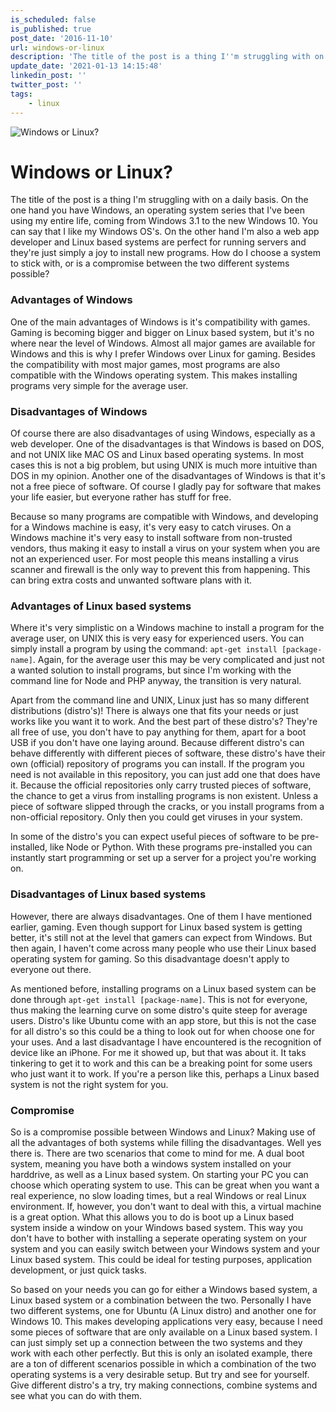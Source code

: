 ```yaml
---
is_scheduled: false
is_published: true
post_date: '2016-11-10'
url: windows-or-linux
description: 'The title of the post is a thing I''m struggling with on a daily basis. On the one hand you have Windows, an operating system series that I''ve been using my enti'
update_date: '2021-01-13 14:15:48'
linkedin_post: ''
twitter_post: ''
tags:
    - linux
---
```

![Windows or Linux?](/images/articles/deer.jpg "Windows or Linux?")

# Windows or Linux?

The title of the post is a thing I'm struggling with on a daily basis. On the one hand you have Windows, an operating system series that I've been using my entire life, coming from Windows 3.1 to the new Windows 10. You can say that I like my Windows OS's. On the other hand I'm also a web app developer and Linux based systems are perfect for running servers and they're just simply a joy to install new programs. How do I choose a system to stick with, or is a compromise between the two different systems possible?

### Advantages of Windows

One of the main advantages of Windows is it's compatibility with games. Gaming is becoming bigger and bigger on Linux based system, but it's no where near the level of Windows. Almost all major games are available for Windows and this is why I prefer Windows over Linux for gaming. Besides the compatibility with most major games, most programs are also compatible with the Windows operating system. This makes installing programs very simple for the average user.

### Disadvantages of Windows

Of course there are also disadvantages of using Windows, especially as a web developer. One of the disadvantages is that Windows is based on DOS, and not UNIX like MAC OS and Linux based operating systems. In most cases this is not a big problem, but using UNIX is much more intuitive than DOS in my opinion. Another one of the disadvantages of Windows is that it's not a free piece of software. Of course I gladly pay for software that makes your life easier, but everyone rather has stuff for free.

Because so many programs are compatible with Windows, and developing for a Windows machine is easy, it's very easy to catch viruses. On a Windows machine it's very easy to install software from non-trusted vendors, thus making it easy to install a virus on your system when you are not an experienced user. For most people this means installing a virus scanner and firewall is the only way to prevent this from happening. This can bring extra costs and unwanted software plans with it.

### Advantages of Linux based systems

Where it's very simplistic on a Windows machine to install a program for the average user, on UNIX this is very easy for experienced users. You can simply install a program by using the command: ``apt-get install [package-name]``. Again, for the average user this may be very complicated and just not a wanted solution to install programs, but since I'm working with the command line for Node and PHP anyway, the transition is very natural.

Apart from the command line and UNIX, Linux just has so many different distributions (distro's)! There is always one that fits your needs or just works like you want it to work. And the best part of these distro's? They're all free of use, you don't have to pay anything for them, apart for a boot USB if you don't have one laying around. Because different distro's can behave differently with different pieces of software, these distro's have their own (official) repository of programs you can install. If the program you need is not available in this repository, you can just add one that does have it. Because the official repositories only carry trusted pieces of software, the chance to get a virus from installing programs is non existent. Unless a piece of software slipped through the cracks, or you install programs from a non-official repository. Only then you could get viruses in your system.

In some of the distro's you can expect useful pieces of software to be pre-installed, like Node or Python. With these programs pre-installed you can instantly start programming or set up a server for a project you're working on.

### Disadvantages of Linux based systems

However, there are always disadvantages. One of them I have mentioned earlier, gaming. Even though support for Linux based system is getting better, it's still not at the level that gamers can expect from Windows. But then again, I haven't come across many people who use their Linux based operating system for gaming. So this disadvantage doesn't apply to everyone out there.

As mentioned before, installing programs on a Linux based system can be done through ``apt-get install [package-name]``. This is not for everyone, thus making the learning curve on some distro's quite steep for average users. Distro's like Ubuntu come with an app store, but this is not the case for all distro's so this could be a thing to look out for when choose one for your uses. And a last disadvantage I have encountered is the recognition of device like an iPhone. For me it showed up, but that was about it. It taks tinkering to get it to work and this can be a breaking point for some users who just want it to work. If you're a person like this, perhaps a Linux based system is not the right system for you.

### Compromise

So is a compromise possible between Windows and Linux? Making use of all the advantages of both systems while filling the disadvantages. Well yes there is. There are two scenarios that come to mind for me. A dual boot system, meaning you have both a windows system installed on your harddrive, as well as a Linux based system. On starting your PC you can choose which operating system to use. This can be great when you want a real experience, no slow loading times, but a real Windows or real Linux environment. If, however, you don't want to deal with this, a virtual machine is a great option. What this allows you to do is boot up a Linux based system inside a window on your Windows based system. This way you don't have to bother with installing a seperate operating system on your system and you can easily switch between your Windows system and your Linux based system. This could be ideal for testing purposes, application development, or just quick tasks.

So based on your needs you can go for either a Windows based system, a Linux based system or a combination between the two. Personally I have two different systems, one for Ubuntu (A Linux distro) and another one for Windows 10. This makes developing applications very easy, because I need some pieces of software that are only available on a Linux based system. I can just simply set up a connection between the two systems and they work with each other perfectly. But this is only an isolated example, there are a ton of different scenarios possible in which a combination of the two operating systems is a very desirable setup. But try and see for yourself. Give different distro's a try, try making connections, combine systems and see what you can do with them.